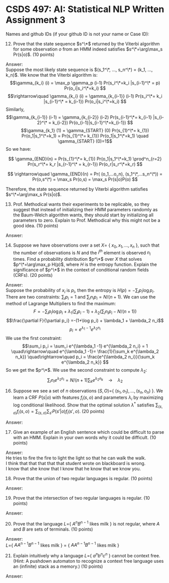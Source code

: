 # CSDS 497: AI: Statistical NLP  Written Assignment 3

Names and github IDs (if your github ID is not your name or Case ID):
 
12. Prove that the state sequence $s^\*$ returned by the Viterbi algorithm for some observation $o$ from an HMM indeed satisfies $s^\*=\arg\max_s Pr(s|o)$. (10 points)

Answer:   
Suppose the most likely state sequence is $(s_1^\*, ..., s_n^\*) = (k_1, ..., k_n)$. We know that the Viterbi algorithm is:
$$\gamma_{k_i} (i) = \max_p \gamma_p (i-1) Pr(s_i^\*=k_i |s_{i-1}^\* = p) Pr(o_i|s_i^\*=k_i) $$
$$\rightarrow\quad \gamma_{k_i} (i) = \gamma_{k_{i-1}} (i-1) Pr(s_i^\*= k_i |s_{i-1}^\* = k_{i-1}) Pr(o_i|s_i^\*=k_i) $$
Similarly,
$$\gamma_{k_{i-1}} (i-1) = \gamma_{k_{i-2}} (i-2) Pr(s_{i-1}^\*= k_{i-1} |s_{i-2}^\* = k_{i-2}) Pr(o_{i-1}|s_{i-1}^\*=k_{i-1}) $$
$$\gamma_{k_1} (1) = \gamma_{START} (0) Pr(s_{1}^\*= k_{1}) Pr(o_1|s_1^\*=k_1) = Pr(s_{1}^\*= k_{1}) Pr(o_1|s_1^\*=k_1) \quad \gamma_{START} (0)=1$$
So we have:

$$ \gamma_{END}(n) = Pr(s_{1}^\*= k_{1}) Pr(o_1|s_1^\*=k_1) \prod^n_{r=2} Pr(s_r^\*= k_r |s_{r-1}^\* = k_{r-1}) Pr(o_r|s_r^\*=k_r) $$

$$ \rightarrow\quad \gamma_{END}(n) = Pr( (o_1,...o_n), (s_1^\*,...s_n^\*)) = Pr(o,s^\*) = \max_s Pr(o,s) = \max_s Pr(s|o)P(o) $$

Therefore, the state sequence returned by Viterbi algorithm satisfies $s^\*=\arg\max_s Pr(s|o)$.


13.	Prof. Methodical wants their experiments to be replicable, so they suggest that instead of initializing their HMM parameters randomly as the Baum-Welch algorithm wants, they should start by initializing all parameters to zero. Explain to Prof. Methodical why this might not be a good idea. (10 points)

Answer: 

14.	Suppose we have observations over a set $X=$ \{ $x_0, x_1,\ldots, x_n$ \}, such that the number of observations is $N$ and the $i^{th}$ element is observed $n_i$ times. Find a probability distribution $p^\*$ over $X$ that solves $p^\*=\arg\max_p H(p)$, where $H$ is the entropy function. Explain the significance of $p^\*$ in the context of conditional random fields (CRFs). (20 points)

Answer:     
Suppose the probability of $x_i$ is $p_i$, then the entropy is $H(p) = -\sum_i p_i \log p_i$. There are two constraints: $\sum_i p_i=1$ and $\sum_i n_i p_i = N/(n+1)$. We can use the method of Lagrange Multipliers to find the maximum:
$$F =  -\sum_i p_i \log p_i + \lambda_1 (\sum_i p_i-1) + \lambda_2 (\sum_i n_i p_i - N/(n+1))$$
$$\frac{\partial F}{\partial p_i} =-(1+\log p_i) + \lambda_1 + \lambda_2 n_i$$
$$p_i = e^{\lambda_1 -1} e^{\lambda_2 n_i} $$
We use the first constraint: 
$$\sum_i p_i = \sum_i e^{\lambda_1 -1} e^{\lambda_2 n_i} = 1  \quad\rightarrow\quad e^{\lambda_1 -1}= \frac{1}{\sum_k e^{\lambda_2 n_k}} \quad\rightarrow\quad p_i = \frac{e^{\lambda_2 n_i}}{\sum_k e^{\lambda_2 n_k}} $$
So we get the $p^\*$. We use the second constraint to compute $\lambda_2$:
$$\sum_i n_i e^{\lambda_2 n_i} = N/(n+1) \sum_k e^{\lambda_2 n_k} \quad\rightarrow\quad \lambda_2$$




16.	Suppose we see a set of $n$ observations $(S,O)=$\{ $(s_1,o_1),\ldots ,(s_n, o_n)$ \}. We learn a CRF $P(s|o)$ with features $f_i(s, o)$ and parameters $\lambda_i$ by maximizing log conditional likelihood. Show that the optimal solution $\lambda^*$ satisfies $\sum_{(s,o)} f_i(s, o)= \sum_{(s,o)} \sum_{s'} P(s'|o) f_i(s', o)$.  (20 points)

Answer: 

17.	Give an example of an English sentence which could be difficult to parse with an HMM. Explain in your own words why it could be difficult. (10 points)

Answer:    
He tries to fire the fire to light the light so that he can walk the walk.     
I think that that that that that student wrote on blackboard is wrong.     
I know that she know that I know that he know that we know you.      


18.	Prove that the union of two regular languages is regular. (10 points)

Answer:


19.	Prove that the intersection of two regular languages is regular. (10 points)

Answer:

20.	Prove that the language $L=$\{ $A^nB^{n-1}$ likes milk \} is not regular, where $A$ and $B$ are sets of terminals. (10 points)

Answer:      
$L=$\{ $A A^{n-1}B^{n-1}$ likes milk \} = \{ $A A^{n-1}B^{n-1}$ likes milk \}

21.	Explain intuitively why a language $L=$\{ $a^nb^nc^n$ \}  cannot be context free. (Hint: A pushdown automaton to recognize a context free language uses an (infinite) stack as a memory.) (10 points)

Answer: 

